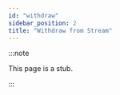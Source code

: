 ```yaml
---
id: "withdraw"
sidebar_position: 2
title: "Withdraw from Stream"
---
```


:::note

This page is a stub.

:::
